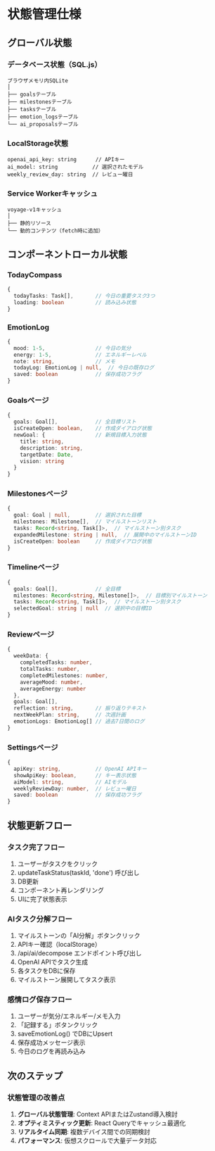 # 状態管理仕様

## グローバル状態

### データベース状態（SQL.js）
```
ブラウザメモリ内SQLite
│
├── goalsテーブル
├── milestonesテーブル
├── tasksテーブル
├── emotion_logsテーブル
└── ai_proposalsテーブル
```

### LocalStorage状態
```
openai_api_key: string      // APIキー
ai_model: string           // 選択されたモデル
weekly_review_day: string  // レビュー曜日
```

### Service Workerキャッシュ
```
voyage-v1キャッシュ
│
├── 静的リソース
└── 動的コンテンツ（fetch時に追加）
```

## コンポーネントローカル状態

### TodayCompass
```typescript
{
  todayTasks: Task[],       // 今日の重要タスク3つ
  loading: boolean          // 読み込み状態
}
```

### EmotionLog
```typescript
{
  mood: 1-5,                // 今日の気分
  energy: 1-5,              // エネルギーレベル
  note: string,             // メモ
  todayLog: EmotionLog | null,  // 今日の既存ログ
  saved: boolean            // 保存成功フラグ
}
```

### Goalsページ
```typescript
{
  goals: Goal[],            // 全目標リスト
  isCreateOpen: boolean,    // 作成ダイアログ状態
  newGoal: {                // 新規目標入力状態
    title: string,
    description: string,
    targetDate: Date,
    vision: string
  }
}
```

### Milestonesページ
```typescript
{
  goal: Goal | null,        // 選択された目標
  milestones: Milestone[],  // マイルストーンリスト
  tasks: Record<string, Task[]>,  // マイルストーン別タスク
  expandedMilestone: string | null,  // 展開中のマイルストーンID
  isCreateOpen: boolean     // 作成ダイアログ状態
}
```

### Timelineページ
```typescript
{
  goals: Goal[],            // 全目標
  milestones: Record<string, Milestone[]>,  // 目標別マイルストーン
  tasks: Record<string, Task[]>,  // マイルストーン別タスク
  selectedGoal: string | null  // 選択中の目標ID
}
```

### Reviewページ
```typescript
{
  weekData: {
    completedTasks: number,
    totalTasks: number,
    completedMilestones: number,
    averageMood: number,
    averageEnergy: number
  },
  goals: Goal[],
  reflection: string,       // 振り返りテキスト
  nextWeekPlan: string,     // 次週計画
  emotionLogs: EmotionLog[] // 過去7日間のログ
}
```

### Settingsページ
```typescript
{
  apiKey: string,           // OpenAI APIキー
  showApiKey: boolean,      // キー表示状態
  aiModel: string,          // AIモデル
  weeklyReviewDay: number,  // レビュー曜日
  saved: boolean            // 保存成功フラグ
}
```

## 状態更新フロー

### タスク完了フロー
1. ユーザーがタスクをクリック
2. updateTaskStatus(taskId, 'done') 呼び出し
3. DB更新
4. コンポーネント再レンダリング
5. UIに完了状態表示

### AIタスク分解フロー
1. マイルストーンの「AI分解」ボタンクリック
2. APIキー確認（localStorage）
3. /api/ai/decompose エンドポイント呼び出し
4. OpenAI APIでタスク生成
5. 各タスクをDBに保存
6. マイルストーン展開してタスク表示

### 感情ログ保存フロー
1. ユーザーが気分/エネルギー/メモ入力
2. 「記録する」ボタンクリック
3. saveEmotionLog() でDBにUpsert
4. 保存成功メッセージ表示
5. 今日のログを再読み込み

## 次のステップ

### 状態管理の改善点
1. **グローバル状態管理**: Context APIまたはZustand導入検討
2. **オプティミスティック更新**: React Queryでキャッシュ最適化
3. **リアルタイム同期**: 複数デバイス間での同期検討
4. **パフォーマンス**: 仮想スクロールで大量データ対応